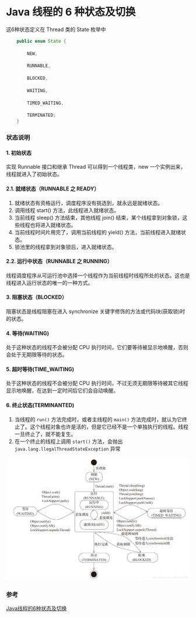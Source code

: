 # Java 线程的 6 种状态及切换

这6种状态定义在 Thread 类的 State 枚举中

```java
    public enum State {
        
        NEW,

        RUNNABLE,

        BLOCKED,

        WAITING,

        TIMED_WAITING,

        TERMINATED;
    }
```
### 状态说明

#### 1. 初始状态
实现 Runnable 接口和继承 Thread 可以得到一个线程类，new 一个实例出来，线程就进入了初始状态。

#### 2.1. 就绪状态（RUNNABLE 之 READY）

1. 就绪状态有资格运行，调度程序没有挑选到，就永远是就绪状态。
2. 调用线程 start() 方法，此线程进入就绪状态。
3. 当前线程 sleep() 方法结束，其他线程 join() 结束，某个线程拿到对象锁，这些线程也将进入就绪状态。
4. 当前线程时间片用完了，调用当前线程的 yield() 方法，当前线程进入就绪状态。
5. 锁池里的线程拿到对象锁后，进入就绪状态。

#### 2.2. 运行中状态（RUNNABLE 之 RUNNING）

线程调度程序从可运行池中选择一个线程作为当前线程时线程所处的状态。这也是线程进入运行状态的唯一的一种方式。

#### 3. 阻塞状态（BLOCKED）

阻塞状态是线程阻塞在进入 synchronize 关键字修饰的方法或代码块(获取锁)时的状态。

#### 4. 等待(WAITING)

处于这种状态的线程不会被分配 CPU 执行时间，它们要等待被显示地唤醒，否则会处于无期限等待的状态。

#### 5. 超时等待(TIME_WAITING)

处于这种状态的线程不会被分配 CPU 执行时间，不过无须无期限等待被其它线程显示地唤醒，在达到一定时间后它们会自动唤醒。

#### 6. 终止状态(TERMINANTED)

1. 当线程的 `run()` 方法完成时，或者主线程的 `main()` 方法完成时，就认为它终止了。这个线程对象也许是活的，但是它已经不是一个单独执行的线程。线程一旦终止了，就不能复生。
2. 在一个终止的线程上调用 `start()` 方法，会抛出 `java.lang.llegalThreadStateException` 异常


![thread_state](media/16343734112796/thread_state.jpeg)
### 参考

[Java线程的6种状态及切换](https://blog.csdn.net/pange1991/article/details/53860651)


